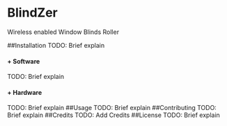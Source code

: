 # BlindZer
Wireless enabled Window Blinds Roller

##Installation
TODO: Brief explain
#### + Software
TODO: Brief explain
#### + Hardware
TODO: Brief explain
##Usage
TODO: Brief explain
##Contributing
TODO: Brief explain
##Credits
TODO: Add Credits
##License
TODO: Brief explain
